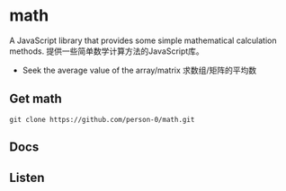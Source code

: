# math
A JavaScript library that provides some simple mathematical calculation methods.
提供一些简单数学计算方法的JavaScript库。
- Seek the average value of the array/matrix
  求数组/矩阵的平均数
## Get math
`git clone https://github.com/person-0/math.git`
## Docs

## Listen
